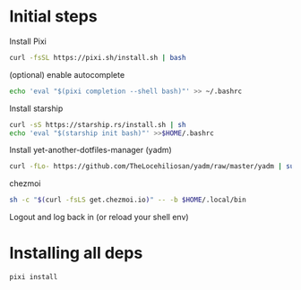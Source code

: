# Initial steps

Install Pixi
```bash
curl -fsSL https://pixi.sh/install.sh | bash
```

(optional) enable autocomplete
```bash
echo 'eval "$(pixi completion --shell bash)"' >> ~/.bashrc
```

Install starship
```bash
curl -sS https://starship.rs/install.sh | sh
echo 'eval "$(starship init bash)"' >>$HOME/.bashrc
```

Install yet-another-dotfiles-manager (yadm)
```bash
curl -fLo- https://github.com/TheLocehiliosan/yadm/raw/master/yadm | sudo tee /usr/local/bin/yadm && sudo chmod a+x /usr/local/bin/yadm
```

chezmoi
```bash
sh -c "$(curl -fsLS get.chezmoi.io)" -- -b $HOME/.local/bin
```

Logout and log back in (or reload your shell env)

# Installing all deps

```bash
pixi install
```

